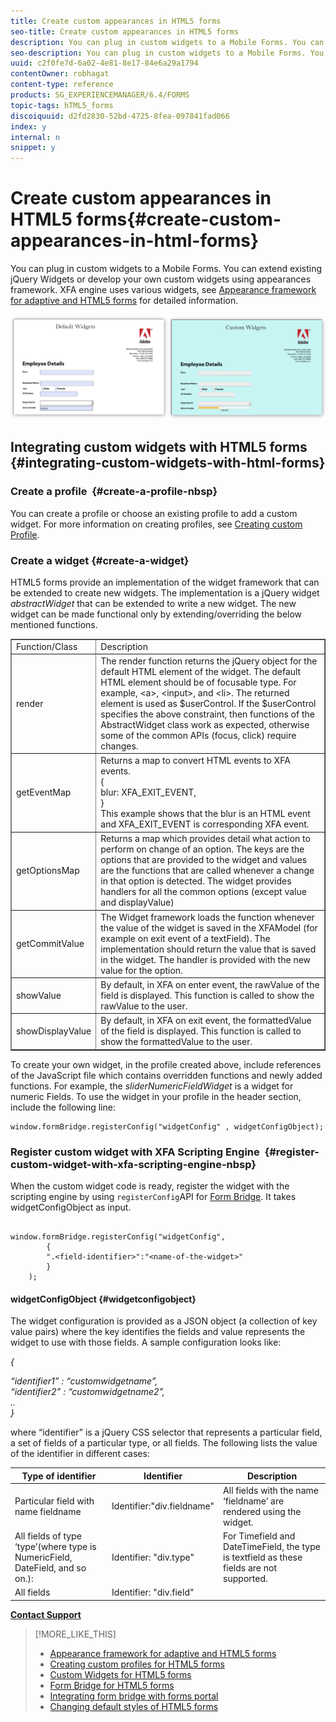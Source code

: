 ```yaml
---
title: Create custom appearances in HTML5 forms
seo-title: Create custom appearances in HTML5 forms
description: You can plug in custom widgets to a Mobile Forms. You can extend existing jQuery Widgets or develop your own custom widgets.
seo-description: You can plug in custom widgets to a Mobile Forms. You can extend existing jQuery Widgets or develop your own custom widgets.
uuid: c2f0fe7d-6a02-4e81-8e17-84e6a29a1794
contentOwner: robhagat
content-type: reference
products: SG_EXPERIENCEMANAGER/6.4/FORMS
topic-tags: hTML5_forms
discoiquuid: d2fd2830-52bd-4725-8fea-097841fad066
index: y
internal: n
snippet: y
---
```


# Create custom appearances in HTML5 forms{#create-custom-appearances-in-html-forms}

You can plug in custom widgets to a Mobile Forms. You can extend existing jQuery Widgets or develop your own custom widgets using appearances framework. XFA engine uses various widgets, see [Appearance framework for adaptive and HTML5 forms](../../forms/using/introduction-widgets.md) for detailed information.

![An example of default and custom widget](assets/custom-widgets.jpg) 

## Integrating custom widgets with HTML5 forms {#integrating-custom-widgets-with-html-forms}

### Create a profile&nbsp; {#create-a-profile-nbsp}

You can create a profile or choose an existing profile to add a custom widget. For more information on creating profiles, see [Creating custom Profile](../../forms/using/custom-profile.md).

### Create a widget {#create-a-widget}

HTML5 forms provide an implementation of the widget framework that can be extended to create new widgets. The implementation is a jQuery widget *abstractWidget* that can be extended to write a new widget. The new widget can be made functional only by extending/overriding the below mentioned functions.

<table border="1" cellpadding="1" cellspacing="0" width="100%"> 
 <tbody> 
  <tr> 
   <td>Function/Class</td> 
   <td>Description</td> 
  </tr> 
  <tr> 
   <td>render</td> 
   <td>The render function returns the jQuery object for the default HTML element of the widget. The default HTML element should be of focusable type. For example, &lt;a&gt;, &lt;input&gt;, and &lt;li&gt;. The returned element is used as $userControl. If the $userControl specifies the above constraint, then functions of the AbstractWidget class work as expected, otherwise some of the common APIs (focus, click) require changes. </td> 
  </tr> 
  <tr> 
   <td>getEventMap</td> 
   <td>Returns a map to convert HTML events to XFA events. <br /> {<br /> blur: XFA_EXIT_EVENT,<br /> }<br /> This example shows that the blur is an HTML event and XFA_EXIT_EVENT is corresponding XFA event. </td> 
  </tr> 
  <tr> 
   <td>getOptionsMap</td> 
   <td>Returns a map which provides detail what action to perform on change of an option. The keys are the options that are provided to the widget and values are the functions that are called whenever a change in that option is detected. The widget provides handlers for all the common options (except value and displayValue)</td> 
  </tr> 
  <tr> 
   <td>getCommitValue</td> 
   <td>The Widget framework loads the function whenever the value of the widget is saved in the XFAModel (for example on exit event of a textField). The implementation should return the value that is saved in the widget. The handler is provided with the new value for the option.</td> 
  </tr> 
  <tr> 
   <td>showValue</td> 
   <td>By default, in XFA on enter event, the rawValue of the field is displayed. This function is called to show the rawValue to the user. </td> 
  </tr> 
  <tr> 
   <td>showDisplayValue</td> 
   <td>By default, in XFA on exit event, the formattedValue of the field is displayed. This function is called to show the formattedValue to the user. </td> 
  </tr> 
 </tbody> 
</table>

To create your own widget, in the profile created above, include references of the JavaScript file which contains overridden functions and newly added functions. For example, the *sliderNumericFieldWidget* is a widget for numeric Fields. To use the widget in your profile in the header section, include the following line:

```
window.formBridge.registerConfig("widgetConfig" , widgetConfigObject);
```

### Register custom widget with XFA Scripting Engine&nbsp; {#register-custom-widget-with-xfa-scripting-engine-nbsp}

When the custom widget code is ready, register the widget with the scripting engine by using `registerConfig`API for [Form Bridge](../../forms/using/form-bridge-apis.md). It takes widgetConfigObject as input.

```

window.formBridge.registerConfig("widgetConfig",
        {
        ".<field-identifier>":"<name-of-the-widget>"
        }
    );
```

#### widgetConfigObject {#widgetconfigobject}

The widget configuration is provided as a JSON object (a collection of key value pairs) where the key identifies the fields and value represents the widget to use with those fields. A sample configuration looks like:

*{*

*“identifier1” : “customwidgetname”,  
“identifier2” : “customwidgetname2”,  
..  
}*

where “identifier” is a jQuery CSS selector that represents a particular field, a set of fields of a particular type, or all fields. The following lists the value of the identifier in different cases:

| Type of identifier |Identifier  |Description |
|---|---|---|
| Particular field with name fieldname |Identifier:"div.fieldname" |All fields with the name ‘fieldname’ are rendered using the widget. |
| All fields of type ‘type’(where type is NumericField, DateField, and so on.): |Identifier: "div.type" |For Timefield and DateTimeField, the type is textfield as these fields are not supported. |
| All fields |Identifier: "div.field" |  |

[**Contact Support**](https://www.adobe.com/account/sign-in.supportportal.html)

>[!MORE_LIKE_THIS]
>
>* [Appearance framework for adaptive and HTML5 forms](../../forms/using/introduction-widgets.md)
>* [Creating custom profiles for HTML5 forms](../../forms/using/custom-profile.md)
>* [Custom Widgets for HTML5 forms](../../forms/using/custom-widgets.md)
>* [Form Bridge for HTML5 forms](../../forms/using/form-bridge-apis.md)
>* [Integrating form bridge with forms portal](../../forms/using/integrate-form-bridge-forms-portal.md)
>* [Changing default styles of HTML5 forms](../../forms/using/css-styles.md)
